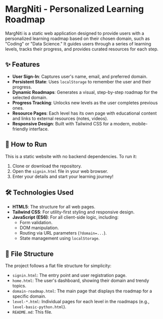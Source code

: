 # MargNiti - Personalized Learning Roadmap

MargNiti is a static web application designed to provide users with a personalized learning roadmap based on their chosen domain, such as "Coding" or "Data Science." It guides users through a series of learning levels, tracks their progress, and provides curated resources for each step.

## ✨ Features

- **User Sign-In**: Captures user's name, email, and preferred domain.
- **Persistent State**: Uses `localStorage` to remember the user and their progress.
- **Dynamic Roadmaps**: Generates a visual, step-by-step roadmap for the selected domain.
- **Progress Tracking**: Unlocks new levels as the user completes previous ones.
- **Resource Pages**: Each level has its own page with educational content and links to external resources (notes, videos).
- **Responsive Design**: Built with Tailwind CSS for a modern, mobile-friendly interface.

## 🚀 How to Run

This is a static website with no backend dependencies. To run it:

1.  Clone or download the repository.
2.  Open the `signin.html` file in your web browser.
3.  Enter your details and start your learning journey!

## 🛠️ Technologies Used

-   **HTML5**: The structure for all web pages.
-   **Tailwind CSS**: For utility-first styling and responsive design.
-   **JavaScript (ES6)**: For all client-side logic, including:
    -   Form validation.
    -   DOM manipulation.
    -   Routing via URL parameters (`?domain=...`).
    -   State management using `localStorage`.

## 📂 File Structure

The project follows a flat file structure for simplicity:

-   `signin.html`: The entry point and user registration page.
-   `home.html`: The user's dashboard, showing their domain and trendy topics.
-   `domain-roadmap.html`: The main page that displays the roadmap for a specific domain.
-   `level-*.html`: Individual pages for each level in the roadmaps (e.g., `level-basic-python.html`).
-   `README.md`: This file.
